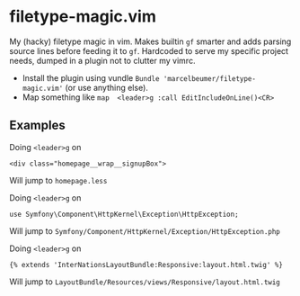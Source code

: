 filetype-magic.vim
==================

My (hacky) filetype magic in vim. Makes builtin ``gf`` smarter and adds parsing source lines before feeding it to ``gf``. Hardcoded to serve my specific project needs, dumped in a plugin not to clutter my vimrc.

- Install the plugin using vundle ```Bundle 'marcelbeumer/filetype-magic.vim'``` (or use anything else).
- Map something like ```map  <leader>g :call EditIncludeOnLine()<CR>```

Examples
--------

Doing ```<leader>g``` on
```
<div class="homepage__wrap__signupBox">
```
Will jump to ```homepage.less```

Doing ```<leader>g``` on
```
use Symfony\Component\HttpKernel\Exception\HttpException;
```
Will jump to ```Symfony/Component/HttpKernel/Exception/HttpException.php```

Doing ```<leader>g``` on
```
{% extends 'InterNationsLayoutBundle:Responsive:layout.html.twig' %}
```
Will jump to ```LayoutBundle/Resources/views/Responsive/layout.html.twig```
